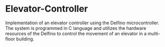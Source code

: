 # Elevator-Controller
Implementation of an elevator controller using the Delfino microcontroller. The system is programmed in C language and utilizes the hardware resources of the Delfino to control the movement of an elevator in a multi-floor building.
